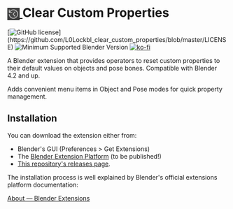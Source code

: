 <h1 tabindex="-1" class="heading-element" dir="auto">
    <a target="_blank" rel="noopener noreferrer" href="Prez/icon.jpg">
        <img src="Prez/icon.png" alt="icon" style="height: 1em; vertical-align: middle;">
    </a>
    Clear Custom Properties
</h1>

[![GitHub license](https://img.shields.io/github/license/Lauloque/bl_clear_custom_properties?style=for-the-badge&labelColor=rgb(64,64,64))](https://github.com/L0Lockbl_clear_custom_properties/blob/master/LICENSE) ![Minimum Supported Blender Version](https://img.shields.io/badge/Blender-4.2LTS-green?style=for-the-badge&logo=blender&logoColor=white&labelColor=rgb(64,64,64)) [![ko-fi](https://ko-fi.com/img/githubbutton_sm.svg)](https://ko-fi.com/H2H818FHX)

A Blender extension that provides operators to reset custom properties to their default values on objects and pose bones. Compatible with Blender 4.2 and up.

Adds convenient menu items in Object and Pose modes for quick property management.

## Installation

You can download the extension either from:

- Blender's GUI (Preferences > Get Extensions)
- The [Blender Extension Platform](https://extensions.blender.org/add-ons/clear_custom_properties/) (to be published!)
- [This repository's releases page](https://github.com/Lauloque/bl_clear_custom_properties/releases).

The installation process is well explained by Blender's official extensions platform documentation:

[About — Blender Extensions](https://extensions.blender.org/about/)
